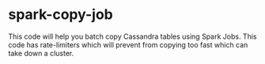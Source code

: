 # spark-copy-job

This code will help you batch copy Cassandra tables using Spark Jobs. This code has rate-limiters which will prevent from copying too fast which can take down a cluster.
